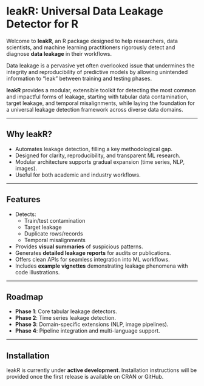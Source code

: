 # leakR: Universal Data Leakage Detector for R  

Welcome to **leakR**, an R package designed to help researchers, data scientists, and machine learning practitioners rigorously detect and diagnose **data leakage** in their workflows.  

Data leakage is a pervasive yet often overlooked issue that undermines the integrity and reproducibility of predictive models by allowing unintended information to “leak” between training and testing phases.  

**leakR** provides a modular, extensible toolkit for detecting the most common and impactful forms of leakage, starting with tabular data contamination, target leakage, and temporal misalignments, while laying the foundation for a universal leakage detection framework across diverse data domains.

---

## Why leakR?  

- Automates leakage detection, filling a key methodological gap.  
- Designed for clarity, reproducibility, and transparent ML research.  
- Modular architecture supports gradual expansion (time series, NLP, images).  
- Useful for both academic and industry workflows.  

---

## Features  

- Detects:  
  - Train/test contamination  
  - Target leakage  
  - Duplicate rows/records  
  - Temporal misalignments  
- Provides **visual summaries** of suspicious patterns.  
- Generates **detailed leakage reports** for audits or publications.  
- Offers clean APIs for seamless integration into ML workflows.  
- Includes **example vignettes** demonstrating leakage phenomena with code illustrations.  

---

## Roadmap  

- **Phase 1**: Core tabular leakage detectors.  
- **Phase 2**: Time series leakage detection.  
- **Phase 3**: Domain-specific extensions (NLP, image pipelines).  
- **Phase 4**: Pipeline integration and multi-language support.  

---

## Installation  

leakR is currently under **active development**. Installation instructions will be provided once the first release is available on CRAN or GitHub.  
